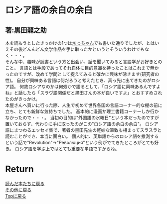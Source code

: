 # ロシア語の余白の余白
## 著:黒田龍之助

本を読もうとしたきっかけの1つは[坊っちゃん](./bochan.md)でも書いた通りでしたが、とはいえその後どんんどん文学作品を手に取ったかというとそういうわけでもなく・・・。<br>
そんな中、趣味が読書という方と出会い、話を聞いてみると言語学がお好きとのこと。
言語とは手段であってそれ自体に目的意識を持ったことはこれまで無かったのですが、改めて学問として捉えてみると確かに興味が沸きます(研究者の性)。
自分が興味ある言語は何だろうと考えたとき、真っ先に出てきたのがロシア語。
何故ロシアなのかは何処かで語るとして、「ロシア語に興味あるんですよね」と話したら「スラヴ語関係だと黒田さんの本が良いですよ」とおすすめされたのがきっかけ。<br>
本屋さんへ買いに行った際、人生で初めて世界各国の言語コーナー的な棚の前に立ち、とても新鮮な気持ちでした。
基本的に漫画か理工書籍コーナーしか行かなかったので・・・。
当初の目的は"外国語の水曜日"という本だったのですが置いておらず、代わりに手に取ったのがこの"ロシア語の余白の余白"。
ロシア語にまつわるエッセイ集で、著者の黒田先生の軽妙な筆致も相まってスラスラと読むことができ、本当に面白い。
個人的に、英単語からのロシア語を推測するという話で"Revolution"→"Pеволюция"という例がでてきたところがとても好き。
ロシア語を学ぶ上ではとても重要な単語ですからね。



# Return
[読んだ本たちに戻る](../book_log.md)<br>
[その他に戻る](../others.md)<br>
[Topに戻る](https://motoyashinozaki.github.io/minidora/)
